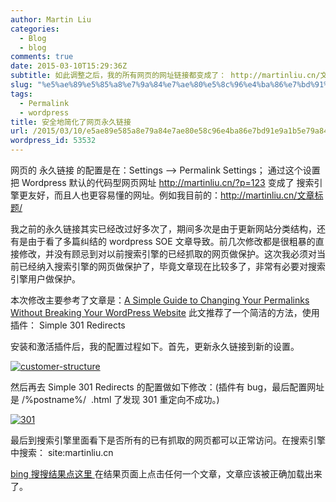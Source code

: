 ```yaml
---
author: Martin Liu
categories:
  - Blog
  - blog
comments: true
date: 2015-03-10T15:29:36Z
subtitle: 如此调整之后，我的所有网页的网址链接都变成了： http://martinliu.cn/文章标题.html .html 其实可以去掉，换成一个结尾，也有说这样可以让搜索引擎认为这个页面是一个静态页面的，但我个人更愿意把它作为很久很久以前我用notepad 编写html代码的回忆。(插件有问题，最后还是/结尾)
slug: "%e5%ae%89%e5%85%a8%e7%9a%84%e7%ae%80%e5%8c%96%e4%ba%86%e7%bd%91%e9%a1%b5%e7%9a%84%e6%b0%b8%e4%b9%85%e9%93%be%e6%8e%a5"
tags:
  - Permalink
  - wordpress
title: 安全地简化了网页永久链接
url: /2015/03/10/e5ae89e585a8e79a84e7ae80e58c96e4ba86e7bd91e9a1b5e79a84e6b0b8e4b985e993bee68ea5/
wordpress_id: 53532
---
```


网页的 永久链接 的配置是在：Settings --> Permalink Settings； 通过这个设置把 Wordpress 默认的代码型网页网址 http://martinliu.cn/?p=123 变成了 搜索引擎更友好，而且人也更容易懂的网址。例如我目前的：http://martinliu.cn/文章标题/

我之前的永久链接其实已经改过好多次了，期间多次是由于更新网站分类结构，还有是由于看了多篇纠结的 wordpress SOE 文章导致。前几次修改都是很粗暴的直接修改，并没有顾忌到对以前搜索引擎的已经抓取的网页做保护。这次我必须对当前已经纳入搜索引擎的网页做保护了，毕竟文章现在比较多了，非常有必要对搜索引擎用户做保护。

本次修改主要参考了文章是：[A Simple Guide to Changing Your Permalinks Without Breaking Your WordPress Website](http://www.wpexplorer.com/change-permalinks-wordpress/) 此文推荐了一个简洁的方法，使用插件： Simple 301 Redirects

安装和激活插件后，我的配置过程如下。首先，更新永久链接到新的设置。

[![customer-structure](http://7bv9gn.com1.z0.glb.clouddn.com/wp-content/uploads/2015/03/customer-structure-520x286.jpg)](http://7bv9gn.com1.z0.glb.clouddn.com/wp-content/uploads/2015/03/customer-structure.jpg)

然后再去 Simple 301 Redirects 的配置做如下修改：(插件有 bug，最后配置网址是 /%postname%/  .html 了发现 301 重定向不成功。)

[![301](http://7bv9gn.com1.z0.glb.clouddn.com/wp-content/uploads/2015/03/301.jpg)](http://7bv9gn.com1.z0.glb.clouddn.com/wp-content/uploads/2015/03/301.jpg)

最后到搜索引擎里面看下是否所有的已有抓取的网页都可以正常访问。在搜索引擎中搜索： site:martinliu.cn

[bing 搜搜结果点这里 ](http://cn.bing.com/search?q=site%3Amartinliu.cn)在结果页面上点击任何一个文章，文章应该被正确加载出来了。

